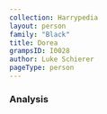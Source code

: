 ```yaml
---
collection: Harrypedia
layout: person
family: "Black"
title: Dorea
grampsID: I0028
author: Luke Schierer
pageType: person
---
```


### Analysis
